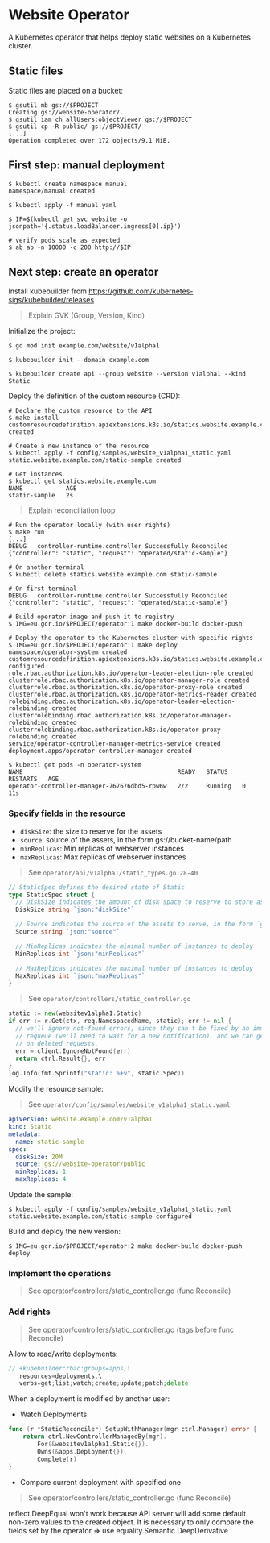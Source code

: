 # Website Operator

A Kubernetes operator that helps deploy static websites on a Kubernetes cluster.

## Static files

Static files are placed on a bucket:

```shell
$ gsutil mb gs://$PROJECT
Creating gs://website-operator/...
$ gsutil iam ch allUsers:objectViewer gs://$PROJECT
$ gsutil cp -R public/ gs://$PROJECT/
[...]
Operation completed over 172 objects/9.1 MiB.
```

## First step: manual deployment

```shell
$ kubectl create namespace manual
namespace/manual created

$ kubectl apply -f manual.yaml

$ IP=$(kubectl get svc website -o jsonpath='{.status.loadBalancer.ingress[0].ip}')

# verify pods scale as expected
$ ab ab -n 10000 -c 200 http://$IP
```

## Next step: create an operator

Install kubebuilder from https://github.com/kubernetes-sigs/kubebuilder/releases

> Explain GVK (Group, Version, Kind)

Initialize the project:

```shell
$ go mod init example.com/website/v1alpha1

$ kubebuilder init --domain example.com

$ kubebuilder create api --group website --version v1alpha1 --kind Static
```

Deploy the definition of the custom resource (CRD):

```shell
# Declare the custom resource to the API
$ make install
customresourcedefinition.apiextensions.k8s.io/statics.website.example.com created

# Create a new instance of the resource
$ kubectl apply -f config/samples/website_v1alpha1_static.yaml
static.website.example.com/static-sample created

# Get instances
$ kubectl get statics.website.example.com  
NAME            AGE
static-sample   2s
```

> Explain reconciliation loop

```shell
# Run the operator locally (with user rights)
$ make run
[...]
DEBUG   controller-runtime.controller Successfully Reconciled {"controller": "static", "request": "operated/static-sample"}

# On another terminal
$ kubectl delete statics.website.example.com static-sample

# On first terminal
DEBUG   controller-runtime.controller Successfully Reconciled {"controller": "static", "request": "operated/static-sample"}
```


```shell
# Build operator image and push it to registry
$ IMG=eu.gcr.io/$PROJECT/operator:1 make docker-build docker-push

# Deploy the operator to the Kubernetes cluster with specific rights
$ IMG=eu.gcr.io/$PROJECT/operator:1 make deploy
namespace/operator-system created
customresourcedefinition.apiextensions.k8s.io/statics.website.example.com configured
role.rbac.authorization.k8s.io/operator-leader-election-role created
clusterrole.rbac.authorization.k8s.io/operator-manager-role created
clusterrole.rbac.authorization.k8s.io/operator-proxy-role created
clusterrole.rbac.authorization.k8s.io/operator-metrics-reader created
rolebinding.rbac.authorization.k8s.io/operator-leader-election-rolebinding created
clusterrolebinding.rbac.authorization.k8s.io/operator-manager-rolebinding created
clusterrolebinding.rbac.authorization.k8s.io/operator-proxy-rolebinding created
service/operator-controller-manager-metrics-service created
deployment.apps/operator-controller-manager created

$ kubectl get pods -n operator-system
NAME                                           READY   STATUS    RESTARTS   AGE
operator-controller-manager-767676dbd5-rpw6w   2/2     Running   0          11s
```

### Specify fields in the resource

- `diskSize`: the size to reserve for the assets
- `source`: source of the assets, in the form gs://bucket-name/path
- `minReplicas`: Min replicas of webserver instances
- `maxReplicas`: Max replicas of webserver instances

> See `operator/api/v1alpha1/static_types.go:28-40`

```go
// StaticSpec defines the desired state of Static
type StaticSpec struct {
  // DiskSize indicates the amount of disk space to reserve to store assets for each instance
  DiskSize string `json:"diskSize"`

  // Source indicates the source of the assets to serve, in the form `gs://bucket-name/path`
  Source string `json:"source"`

  // MinReplicas indicates the minimal number of instances to deploy
  MinReplicas int `json:"minReplicas"`

  // MaxReplicas indicates the maximal number of instances to deploy
  MaxReplicas int `json:"maxReplicas"`
}
```

> See `operator/controllers/static_controller.go`

```go
static := new(websitev1alpha1.Static)
if err := r.Get(ctx, req.NamespacedName, static); err != nil {
  // we'll ignore not-found errors, since they can't be fixed by an immediate
  // requeue (we'll need to wait for a new notification), and we can get them
  // on deleted requests.
  err = client.IgnoreNotFound(err)
  return ctrl.Result{}, err
}
log.Info(fmt.Sprintf("static: %+v", static.Spec))
```

Modify the resource sample:

> See `operator/config/samples/website_v1alpha1_static.yaml`

```yaml
apiVersion: website.example.com/v1alpha1
kind: Static
metadata:
  name: static-sample
spec:
  diskSize: 20M
  source: gs://website-operator/public
  minReplicas: 1
  maxReplicas: 4
```

Update the sample:

```shell
$ kubectl apply -f config/samples/website_v1alpha1_static.yaml
static.website.example.com/static-sample configured
```

Build and deploy the new version:

```shell
$ IMG=eu.gcr.io/$PROJECT/operator:2 make docker-build docker-push deploy
```

### Implement the operations

> See operator/controllers/static_controller.go (func Reconcile)

### Add rights

> See operator/controllers/static_controller.go (tags before func Reconcile)

Allow to read/write deployments:

```go
// +kubebuilder:rbac:groups=apps,\
   resources=deployments,\
   verbs=get;list;watch;create;update;patch;delete
```

When a deployment is modified by another user:

- Watch Deployments:

```go
func (r *StaticReconciler) SetupWithManager(mgr ctrl.Manager) error {
	return ctrl.NewControllerManagedBy(mgr).
		For(&websitev1alpha1.Static{}).
		Owns(&apps.Deployment{}).
		Complete(r)
}
```

- Compare current deployment with specified one

> See operator/controllers/static_controller.go (func Reconcile)

reflect.DeepEqual won't work because API server will add some default non-zero values to the created object.
It is necessary to only compare the fields set by the operator => use equality.Semantic.DeepDerivative
